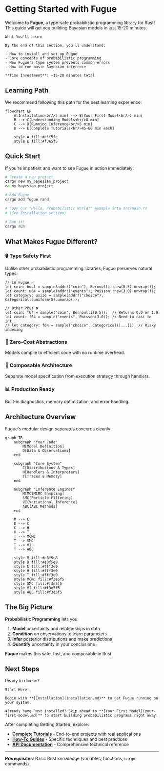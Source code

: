 # Getting Started with Fugue

Welcome to **Fugue**, a type-safe probabilistic programming library for Rust! This guide will get you building Bayesian models in just 15-20 minutes.

```admonish note
What You'll Learn

By the end of this section, you'll understand:

- How to install and set up Fugue
- Core concepts of probabilistic programming
- How Fugue's type system prevents common errors
- How to run basic Bayesian inference

**Time Investment**: ~15-20 minutes total
```

## Learning Path

We recommend following this path for the best learning experience:

```mermaid
flowchart LR
    A[Installation<br/>2 min] --> B[Your First Model<br/>5 min]
    B --> C[Understanding Models<br/>8 min]
    C --> D[Running Inference<br/>5 min]
    D --> E[Complete Tutorials<br/>45-60 min each]

    style A fill:#e1f5fe
    style E fill:#f3e5f5
```

## Quick Start

If you're impatient and want to see Fugue in action immediately:

```bash
# Create a new project
cargo new my_bayesian_project
cd my_bayesian_project

# Add Fugue
cargo add fugue rand

# Copy our "Hello, Probabilistic World!" example into src/main.rs
# (See Installation section)

# Run it!
cargo run
```

## What Makes Fugue Different?

### 🔒 **Type Safety First**

Unlike other probabilistic programming libraries, Fugue preserves natural types:

```rust,ignore
// In Fugue ✅
let coin: bool = sample(addr!("coin"), Bernoulli::new(0.5).unwrap());
let count: u64 = sample(addr!("events"), Poisson::new(3.0).unwrap());
let category: usize = sample(addr!("choice"), Categorical::uniform(5).unwrap());

// Other PPLs ❌
let coin: f64 = sample("coin", Bernoulli(0.5));  // Returns 0.0 or 1.0
let count: f64 = sample("events", Poisson(3.0)); // Need to cast to int
// let category: f64 = sample("choice", Categorical([...])); // Risky indexing
```

### 🚀 **Zero-Cost Abstractions**

Models compile to efficient code with no runtime overhead.

### 🧰 **Composable Architecture**

Separate model specification from execution strategy through handlers.

### 📊 **Production Ready**

Built-in diagnostics, memory optimization, and error handling.

## Architecture Overview

Fugue's modular design separates concerns cleanly:

```mermaid
graph TB
    subgraph "Your Code"
        M[Model Definition]
        D[Data & Observations]
    end

    subgraph "Core System"
        C[Distributions & Types]
        H[Handlers & Interpreters]
        T[Traces & Memory]
    end

    subgraph "Inference Engines"
        MCMC[MCMC Sampling]
        SMC[Particle Filtering]
        VI[Variational Inference]
        ABC[ABC Methods]
    end

    M --> C
    D --> C
    C --> H
    H --> T
    T --> MCMC
    T --> SMC
    T --> VI
    T --> ABC

    style M fill:#e8f5e8
    style D fill:#e8f5e8
    style C fill:#fff3e0
    style H fill:#fff3e0
    style T fill:#fff3e0
    style MCMC fill:#f3e5f5
    style SMC fill:#f3e5f5
    style VI fill:#f3e5f5
    style ABC fill:#f3e5f5
```

## The Big Picture

**Probabilistic Programming** lets you:

1. **Model** uncertainty and relationships in data
2. **Condition** on observations to learn parameters
3. **Infer** posterior distributions and make predictions
4. **Quantify** uncertainty in your conclusions

**Fugue** makes this safe, fast, and composable in Rust.

## Next Steps

Ready to dive in?

```admonish tip
Start Here!

Begin with **[Installation](installation.md)** to get Fugue running on your system.

Already have Rust installed? Skip ahead to **[Your First Model](your-first-model.md)** to start building probabilistic programs right away!
```

After completing Getting Started, explore:

- **[Complete Tutorials](../tutorials/README.md)** - End-to-end projects with real applications
- **[How-To Guides](../how-to/README.md)** - Specific techniques and best practices
- **[API Documentation](../../api/core/README.md)** - Comprehensive technical reference

---

**Prerequisites**: Basic Rust knowledge (variables, functions, `cargo` commands)
